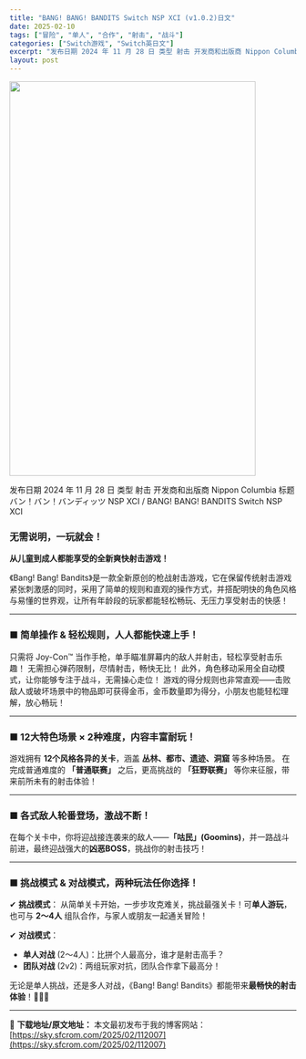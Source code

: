 ```yaml
---
title: "BANG! BANG! BANDITS Switch NSP XCI (v1.0.2)日文"
date: 2025-02-10
tags: ["冒险", "单人", "合作", "射击", "战斗"]
categories: ["Switch游戏", "Switch英日文"]
excerpt: "发布日期 2024 年 11 月 28 日 类型 射击 开发商和出版商 Nippon Columbia 标题 バン！バン！バンディッツ NSP XCI / BANG! BANG! BANDITS Switch NSP XCI 无需说明，一玩就会！ 从儿童到成人都能享受的全新爽快射击游戏！ 《Bang&hellip;"
layout: post
---
```


<img class="aligncenter size-full wp-image-112003" src="https://sky.sfcrom.com/wp-content/uploads/2025/02/2025021012343339.webp" alt="" width="432" height="692" />

发布日期 2024 年 11 月 28 日
类型 射击
开发商和出版商 Nippon Columbia
标题 バン！バン！バンディッツ NSP XCI / BANG! BANG! BANDITS Switch NSP XCI
<h3><strong>无需说明，一玩就会！</strong></h3>
<strong>从儿童到成人都能享受的全新爽快射击游戏！</strong>

《Bang! Bang! Bandits》是一款全新原创的枪战射击游戏，它在保留传统射击游戏紧张刺激感的同时，采用了简单的规则和直观的操作方式，并搭配明快的角色风格与易懂的世界观，让所有年龄段的玩家都能轻松畅玩、无压力享受射击的快感！

<hr />

<h3><strong>■ 简单操作 &amp; 轻松规则，人人都能快速上手！</strong></h3>
只需将 Joy-Con™ 当作手枪，单手瞄准屏幕内的敌人并射击，轻松享受射击乐趣！
无需担心弹药限制，尽情射击，畅快无比！
此外，角色移动采用全自动模式，让你能够专注于战斗，无需操心走位！
游戏的得分规则也非常直观——击败敌人或破坏场景中的物品即可获得金币，金币数量即为得分，小朋友也能轻松理解，放心畅玩！

<hr />

<h3><strong>■ 12大特色场景 × 2种难度，内容丰富耐玩！</strong></h3>
游戏拥有 <strong>12个风格各异的关卡</strong>，涵盖 <strong>丛林、都市、遗迹、洞窟</strong> 等多种场景。
在完成普通难度的 <strong>「普通联赛」</strong> 之后，更高挑战的 <strong>「狂野联赛」</strong> 等你来征服，带来前所未有的射击体验！

<hr />

<h3><strong>■ 各式敌人轮番登场，激战不断！</strong></h3>
在每个关卡中，你将迎战接连袭来的敌人——<strong>「咕民」(Goomins)</strong>，并一路战斗前进，最终迎战强大的<strong>凶恶BOSS</strong>，挑战你的射击技巧！

<hr />

<h3><strong>■ 挑战模式 &amp; 对战模式，两种玩法任你选择！</strong></h3>
✔ <strong>挑战模式</strong>：
从简单关卡开始，一步步攻克难关，挑战最强关卡！可<strong>单人游玩</strong>，也可与 <strong>2～4人</strong> 组队合作，与家人或朋友一起通关冒险！

✔ <strong>对战模式</strong>：
<ul>
 	<li><strong>单人对战</strong> (2～4人)：比拼个人最高分，谁才是射击高手？</li>
 	<li><strong>团队对战</strong> (2v2)：两组玩家对抗，团队合作拿下最高分！</li>
</ul>
无论是单人挑战，还是多人对战，《Bang! Bang! Bandits》都能带来<strong>最畅快的射击体验</strong>！🔫🎯💥

---
📖 **下载地址/原文地址：** 本文最初发布于我的博客网站：[https://sky.sfcrom.com/2025/02/112007](https://sky.sfcrom.com/2025/02/112007)
